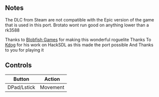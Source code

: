 ## Notes

The DLC from Steam are not compatible with the Epic version of the game that is used in this port.
Brotato wont run good on anything lower than a rk3588

Thanks to [Blobfish Games](https://www.blobfish.dev/) for making this wonderful roguelite
Thanks To [Kdog](https://github.com/cdeletre/hacksdl) for his work on HackSDL as this made the port possible
And Thanks to you for playing it

## Controls

| Button | Action |
|--|--| 
|DPad/Lstick|Movement|


